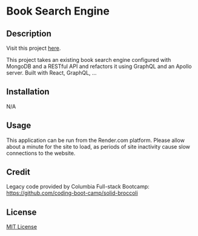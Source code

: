 # Book Search Engine

## Description

Visit this project [here](https://book-search-engine-2x8p.onrender.com).

This project takes an existing book search engine configured with MongoDB and a RESTful API and refactors it using GraphQL and an Apollo server. Built with React, GraphQL, ...

## Installation

N/A

## Usage

This application can be run from the Render.com platform. Please allow about a minute for the site to load, as periods of site inactivity cause slow connections to the website.

## Credit

Legacy code provided by Columbia Full-stack Bootcamp: https://github.com/coding-boot-camp/solid-broccoli

## License

[MIT License](https://opensource.org/license/mit)
